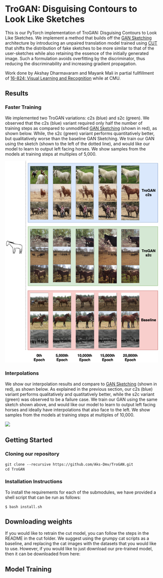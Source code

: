 # TroGAN: Disguising Contours to Look Like Sketches
This is our PyTorch implementation of TroGAN: Disguising Contours to Look Like Sketches. We implement a method that builds off the [GAN Sketching](https://github.com/PeterWang512/GANSketching) architecture by introducing an unpaired translation model trained using [CUT](https://github.com/taesungp/contrastive-unpaired-translation) that shifts the distribution of fake sketches to be more similar to that of the user-sketches while also retaining the essence of the initially generated image. Such a formulation avoids overfitting by the discriminator, thus reducing the discriminability and increasing gradient propagation.

Work done by Akshay Dharmavaram and Mayank Mali in partial fullfillment of [16-824: Visual Learning and Recognition](https://visual-learning.cs.cmu.edu/index.html) while at CMU.

## Results

### Faster Training
We implemented two TroGAN variations: c2s (blue) and s2c (green). We observed that the c2s (blue) variant required only half the number of training steps as compared to unmodified [GAN Sketching](https://github.com/PeterWang512/GANSketching) (shown in red), as shown below. While, the s2c (green) variant performs quantitatively better, but qualitatively worse than the baseline GAN Sketching. We train our GAN using the sketch (shown to the left of the dotted line), and would like our model to learn to output left facing horses. We show samples from the models at training steps at multiples of 5,000.

<img src="readme_images/timeline.png" width="600px"/>

### Interpolations
We show our interpolation results and compare to [GAN Sketching](https://github.com/PeterWang512/GANSketching) (shown in red), as shown below. As explained in the previous section, our c2s (blue) variant performs qualitatively and quatitatively better, while the s2c variant (green) was observed to be a failure case. We train our GAN using the same sketch shown above, and would like our model to learn to output left facing horses and ideally have interpolations that also face to the left. We show samples from the models at training steps at multiples of 10,000.

<img src="readme_images/interp.png" width="600px"/>

## Getting Started

### Cloning our repository
```
git clone --recursive https://github.com/Aks-Dmv/TroGAN.git
cd TroGAN
```

### Installation Instructions
To install the requirements for each of the submodules, we have provided a shell script that can be run as follows:

```
$ bash install.sh
```

## Downloading weights
If you would like to retrain the cut model, you can follow the steps in the README in the cut folder. We suggest using the grumpy cat scripts as a baseline, and replacing the cat images with the datasets that you would like to use. However, if you would like to just download our pre-trained model, then it can be downloaded from here: 

## Model Training
